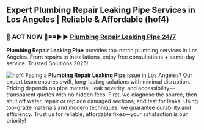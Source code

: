 ## Expert Plumbing Repair Leaking Pipe Services in Los Angeles | Reliable & Affordable (hof4)  

<h3>🚿 ACT NOW 🌟==►► <a href="https://tinyurl.com/2ne6vx2x" rel="nofollow">Plumbing Repair Leaking Pipe 24/7</a></h3>

**Plumbing Repair Leaking Pipe** provides top-notch plumbing services in Los Angeles. From repairs to installations, enjoy free consultations + same-day service. Trusted Solutions 2025!

[![hof4](https://i.imgur.com/4PFF4AK.jpeg)](https://tinyurl.com/2ne6vx2x)
Facing a **Plumbing Repair Leaking Pipe** issue in Los Angeles? Our expert team ensures swift, long-lasting solutions with minimal disruption. Pricing depends on pipe material, leak severity, and accessibility—transparent quotes with no hidden fees. First, we diagnose the source, then shut off water, repair or replace damaged sections, and test for leaks. Using top-grade materials and modern techniques, we guarantee durability and efficiency. Trust us for reliable, affordable fixes—your satisfaction is our priority!